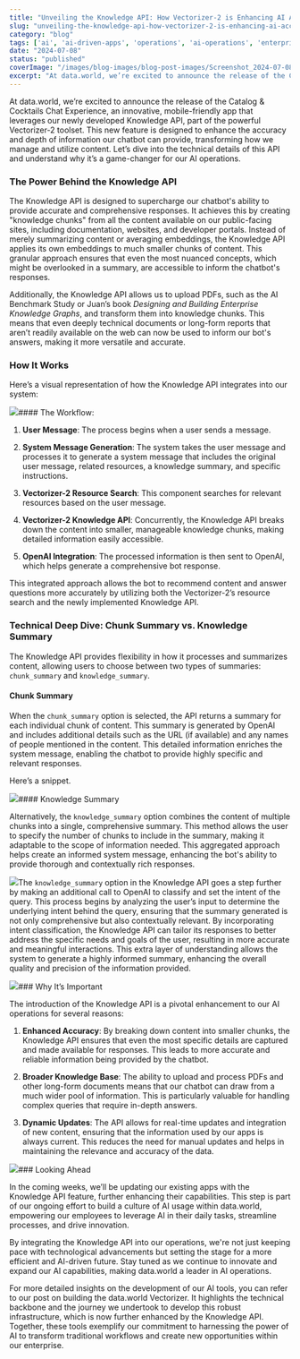 ```yaml
---
title: "Unveiling the Knowledge API: How Vectorizer-2 is Enhancing AI Accuracy &amp;amp; Depth for data.world"
slug: "unveiling-the-knowledge-api-how-vectorizer-2-is-enhancing-ai-accuracy-and-depth-for-dataworld"
category: "blog"
tags: ['ai', 'ai-driven-apps', 'operations', 'ai-operations', 'enterprise']
date: "2024-07-08"
status: "published"
coverImage: "/images/blog-images/blog-post-images/Screenshot_2024-07-08_at_1.25.19_PM.png"
excerpt: "At data.world, we’re excited to announce the release of the Catalog &amp;amp; Cocktails Chat Experience, an innovative, mobile-friendly app that leverages our newly developed Knowledge API, part of the..."
---
```


At data.world, we’re excited to announce the release of the Catalog & Cocktails Chat Experience, an innovative, mobile-friendly app that leverages our newly developed Knowledge API, part of the powerful Vectorizer-2 toolset. This new feature is designed to enhance the accuracy and depth of information our chatbot can provide, transforming how we manage and utilize content. Let’s dive into the technical details of this API and understand why it’s a game-changer for our AI operations.

### The Power Behind the Knowledge API

The Knowledge API is designed to supercharge our chatbot's ability to provide accurate and comprehensive responses. It achieves this by creating "knowledge chunks" from all the content available on our public-facing sites, including documentation, websites, and developer portals. Instead of merely summarizing content or averaging embeddings, the Knowledge API applies its own embeddings to much smaller chunks of content. This granular approach ensures that even the most nuanced concepts, which might be overlooked in a summary, are accessible to inform the chatbot's responses.

Additionally, the Knowledge API allows us to upload PDFs, such as the AI Benchmark Study or Juan’s book *Designing and Building Enterprise Knowledge Graphs*, and transform them into knowledge chunks. This means that even deeply technical documents or long-form reports that aren’t readily available on the web can now be used to inform our bot's answers, making it more versatile and accurate.

### How It Works

Here’s a visual representation of how the Knowledge API integrates into our system:

![](/images/blog-images/blog-post-images/Screenshot_2024-07-08_at_1.25.19_PM.png)#### The Workflow:

1. **User Message**: The process begins when a user sends a message.


1. **System Message Generation**: The system takes the user message and processes it to generate a system message that includes the original user message, related resources, a knowledge summary, and specific instructions.


1. **Vectorizer-2 Resource Search**: This component searches for relevant resources based on the user message.


1. **Vectorizer-2 Knowledge API**: Concurrently, the Knowledge API breaks down the content into smaller, manageable knowledge chunks, making detailed information easily accessible.


1. **OpenAI Integration**: The processed information is then sent to OpenAI, which helps generate a comprehensive bot response.



This integrated approach allows the bot to recommend content and answer questions more accurately by utilizing both the Vectorizer-2’s resource search and the newly implemented Knowledge API.

### Technical Deep Dive: Chunk Summary vs. Knowledge Summary

The Knowledge API provides flexibility in how it processes and summarizes content, allowing users to choose between two types of summaries: `chunk_summary` and `knowledge_summary`.

#### Chunk Summary

When the `chunk_summary` option is selected, the API returns a summary for each individual chunk of content. This summary is generated by OpenAI and includes additional details such as the URL (if available) and any names of people mentioned in the content. This detailed information enriches the system message, enabling the chatbot to provide highly specific and relevant responses.

Here’s a snippet.

![](/images/blog-images/blog-post-images/ray-so-export__11_.png)#### Knowledge Summary

Alternatively, the `knowledge_summary` option combines the content of multiple chunks into a single, comprehensive summary. This method allows the user to specify the number of chunks to include in the summary, making it adaptable to the scope of information needed. This aggregated approach helps create an informed system message, enhancing the bot's ability to provide thorough and contextually rich responses.

![](/images/blog-images/blog-post-images/ray-so-export__12_.png)The `knowledge_summary` option in the Knowledge API goes a step further by making an additional call to OpenAI to classify and set the intent of the query. This process begins by analyzing the user’s input to determine the underlying intent behind the query, ensuring that the summary generated is not only comprehensive but also contextually relevant. By incorporating intent classification, the Knowledge API can tailor its responses to better address the specific needs and goals of the user, resulting in more accurate and meaningful interactions. This extra layer of understanding allows the system to generate a highly informed summary, enhancing the overall quality and precision of the information provided.

![](/images/blog-images/blog-post-images/ray-so-export__13_.png)### Why It’s Important

The introduction of the Knowledge API is a pivotal enhancement to our AI operations for several reasons:

1. **Enhanced Accuracy**: By breaking down content into smaller chunks, the Knowledge API ensures that even the most specific details are captured and made available for responses. This leads to more accurate and reliable information being provided by the chatbot.


1. **Broader Knowledge Base**: The ability to upload and process PDFs and other long-form documents means that our chatbot can draw from a much wider pool of information. This is particularly valuable for handling complex queries that require in-depth answers.


1. **Dynamic Updates**: The API allows for real-time updates and integration of new content, ensuring that the information used by our apps is always current. This reduces the need for manual updates and helps in maintaining the relevance and accuracy of the data.



![](/images/blog-images/blog-post-images/Screenshot_2024-07-08_at_1.34.38_PM.png)### Looking Ahead

In the coming weeks, we’ll be updating our existing apps with the Knowledge API feature, further enhancing their capabilities. This step is part of our ongoing effort to build a culture of AI usage within data.world, empowering our employees to leverage AI in their daily tasks, streamline processes, and drive innovation.

By integrating the Knowledge API into our operations, we're not just keeping pace with technological advancements but setting the stage for a more efficient and AI-driven future. Stay tuned as we continue to innovate and expand our AI capabilities, making data.world a leader in AI operations.

For more detailed insights on the development of our AI tools, you can refer to our post on building the data.world Vectorizer. It highlights the technical backbone and the journey we undertook to develop this robust infrastructure, which is now further enhanced by the Knowledge API. Together, these tools exemplify our commitment to harnessing the power of AI to transform traditional workflows and create new opportunities within our enterprise.

